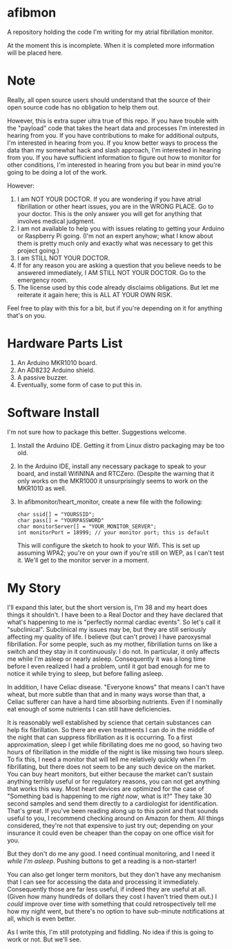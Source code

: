 # afibmon

A repository holding the code I'm writing for my atrial fibrillation monitor.

At the moment this is incomplete. When it is completed more information will be placed here.

# Note

Really, all open source users should understand that the source of their open source code has no obligation to help them out.

However, this is extra super ultra true of this repo. If you have trouble with the "payload" code that takes the heart data and processes I'm interested in hearing from you. If you have contributions to make for additional outputs, I'm interested in hearing from you. If you know better ways to process the data than my somewhat hack and slash approach, I'm interested in hearing from you. If you have sufficient information to figure out how to monitor for other conditions, I'm interested in hearing from you but bear in mind you're going to be doing a lot of the work.

However:

1. I am NOT YOUR DOCTOR. If you are wondering if you have atrial fibrillation or other heart issues, you are in the WRONG PLACE. Go to your doctor. This is the only answer you will get for anything that involves medical judgment.
1. I am not available to help you with issues relating to getting your Arduino or Raspberry Pi going. (I'm not an expert anyhow; what I know about them is pretty much only and exactly what was necessary to get this project going.)
1. I am STILL NOT YOUR DOCTOR.
1. If for any reason you are asking a question that you believe needs to be answered immediately, I AM STILL NOT YOUR DOCTOR. Go to the emergency room.
1. The license used by this code already disclaims obligations. But let me reiterate it again here; this is ALL AT YOUR OWN RISK.

Feel free to play with this for a bit, but if you're depending on it for anything that's on you.

# Hardware Parts List

1. An Arduino MKR1010 board.
1. An AD8232 Arduino shield.
1. A passive buzzer.
1. Eventually, some form of case to put this in.

# Software Install

I'm not sure how to package this better. Suggestions welcome.

1. Install the Arduino IDE. Getting it from Linux distro packaging may be
   too old.
2. In the Arduino IDE, install any necessary package to speak to your
   board, and install WifiNINA and RTCZero. (Despite the warning that it
   only works on the MKR1000 it unsurprisingly seems to work on the MKR1010
   as well.
3. In afibmonitor/heart_monitor, create a new file with the following:

       char ssid[] = "YOURSSID";
       char pass[] = "YOURPASSWORD"
       char monitorServer[] = "YOUR_MONITOR_SERVER";
       int monitorPort = 18999; // your monitor port; this is default

   This will configure the sketch to hook to your Wifi. This is set up
   assuming WPA2; you're on your own if you're still on WEP, as I can't
   test it. We'll get to the monitor server in a moment.


# My Story

I'll expand this later, but the short version is, I'm 38 and my heart does things it shouldn't. I have been to a Real Doctor and they have declared that what's happening to me is "perfectly normal cardiac events". So let's call it "subclinical". Subclinical my issues may be, but they are still seriously affecting my quality of life. I believe (but can't prove) I have paroxysmal fibrillation. For some people, such as my mother, fibrillation turns on like a switch and they stay in it continuously. I do not. In particular, it only affects me while I'm asleep or nearly asleep. Consequently it was a long time before I even realized I had a problem, until it got bad enough for me to notice it while trying to sleep, but before falling asleep.

In addition, I have Celiac disease. "Everyone knows" that means I can't have wheat, but more subtle than that and in many ways worse than that, a Celiac sufferer can have a hard time absorbing nutrients. Even if I nominally eat enough of some nutrients I can still have deficiencies.

It is reasonably well established by science that certain substances can help fix fibrillation. So there are even treatments I can do in the middle of the night that can suppress fibrillation as it is occurring. To a first approximation, sleep I get while fibrillating does me no good, so having two hours of fibrillation in the middle of the night is like missing two hours sleep. To fix this, I need a monitor that will tell me relatively quickly when I'm fibrillating, but there does not seem to be any such device on the market. You can buy heart monitors, but either because the market can't sustain anything terribly useful or for regulatory reasons, you can not get anything that works this way. Most heart devices are optimized for the case of "Something bad is happening to me _right now_, what is it?" They take 30 second samples and send them directly to a cardiologist for identification. That's great. If you've been reading along up to this point and that sounds useful to you, I recommend checking around on Amazon for them. All things considered, they're not that expensive to just try out; depending on your insurance it could even be cheaper than the copay on one office visit for you.

But they don't do me any good. I need continual monitoring, and I need it _while I'm asleep_. Pushing buttons to get a reading is a non-starter!

You can also get longer term monitors, but they don't have any mechanism that I can see for accessing the data and processing it immediately. Consequently those are far less useful, if indeed they are useful at all. (Given how many hundreds of dollars they cost I haven't tried them out.) I _could_ improve over time with something that could retrospectively tell me how my night went, but there's no option to have sub-minute notifications at all, which is even better.

As I write this, I'm still prototyping and fiddling. No idea if this is going to work or not. But we'll see.

